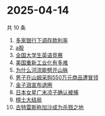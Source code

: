 # 2025-04-14

共 10 条

<!-- BEGIN -->
<!-- 最后更新时间 Mon Apr 14 2025 06:14:00 GMT+0800 (China Standard Time) -->

1. [多家银行下调存款利率](https://www.zhihu.com/search?q=%E5%A4%9A%E5%AE%B6%E9%93%B6%E8%A1%8C%E4%B8%8B%E8%B0%83%E5%AD%98%E6%AC%BE%E5%88%A9%E7%8E%87)
1. [a股](https://www.zhihu.com/search?q=a%E8%82%A1)
1. [全国大学生英语竞赛](https://www.zhihu.com/search?q=%E5%85%A8%E5%9B%BD%E5%A4%A7%E5%AD%A6%E7%94%9F%E8%8B%B1%E8%AF%AD%E7%AB%9E%E8%B5%9B)
1. [美国重新工业化有多难](https://www.zhihu.com/search?q=%E7%BE%8E%E5%9B%BD%E9%87%8D%E6%96%B0%E5%B7%A5%E4%B8%9A%E5%8C%96%E6%9C%89%E5%A4%9A%E9%9A%BE)
1. [为什么河流能劈开山脉](https://www.zhihu.com/search?q=%E4%B8%BA%E4%BB%80%E4%B9%88%E6%B2%B3%E6%B5%81%E8%83%BD%E5%8A%88%E5%BC%80%E5%B1%B1%E8%84%89)
1. [男子在山姆采购550万元商品遭冒领](https://www.zhihu.com/search?q=%E7%94%B7%E5%AD%90%E5%9C%A8%E5%B1%B1%E5%A7%86%E9%87%87%E8%B4%AD550%E4%B8%87%E5%85%83%E5%95%86%E5%93%81%E9%81%AD%E5%86%92%E9%A2%86)
1. [金子涵宣布退圈](https://www.zhihu.com/search?q=%E9%87%91%E5%AD%90%E6%B6%B5%E5%AE%A3%E5%B8%83%E9%80%80%E5%9C%88)
1. [日本女星广末凉子确认被捕](https://www.zhihu.com/search?q=%E6%97%A5%E6%9C%AC%E5%A5%B3%E6%98%9F%E5%B9%BF%E6%9C%AB%E5%87%89%E5%AD%90%E7%A1%AE%E8%AE%A4%E8%A2%AB%E6%8D%95)
1. [棋士大结局](https://www.zhihu.com/search?q=%E6%A3%8B%E5%A3%AB%E5%A4%A7%E7%BB%93%E5%B1%80)
1. [古特雷斯称加沙成为杀戮之地](https://www.zhihu.com/search?q=%E5%8F%A4%E7%89%B9%E9%9B%B7%E6%96%AF%E7%A7%B0%E5%8A%A0%E6%B2%99%E6%88%90%E4%B8%BA%E6%9D%80%E6%88%AE%E4%B9%8B%E5%9C%B0)

<!-- END -->
